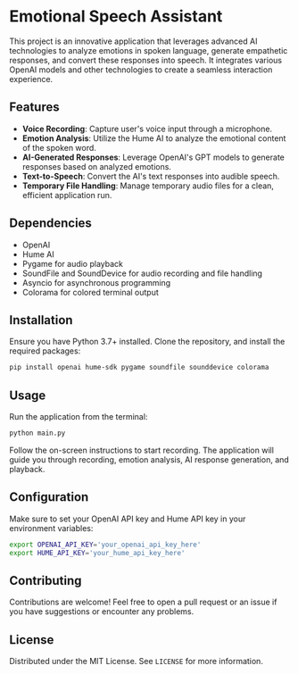 # Emotional Speech Assistant

This project is an innovative application that leverages advanced AI technologies to analyze emotions in spoken language, generate empathetic responses, and convert these responses into speech. It integrates various OpenAI models and other technologies to create a seamless interaction experience.

## Features

- **Voice Recording**: Capture user's voice input through a microphone.
- **Emotion Analysis**: Utilize the Hume AI to analyze the emotional content of the spoken word.
- **AI-Generated Responses**: Leverage OpenAI's GPT models to generate responses based on analyzed emotions.
- **Text-to-Speech**: Convert the AI's text responses into audible speech.
- **Temporary File Handling**: Manage temporary audio files for a clean, efficient application run.

## Dependencies

- OpenAI
- Hume AI
- Pygame for audio playback
- SoundFile and SoundDevice for audio recording and file handling
- Asyncio for asynchronous programming
- Colorama for colored terminal output

## Installation

Ensure you have Python 3.7+ installed. Clone the repository, and install the required packages:

```bash
pip install openai hume-sdk pygame soundfile sounddevice colorama
```

## Usage

Run the application from the terminal:

```bash
python main.py
```

Follow the on-screen instructions to start recording. The application will guide you through recording, emotion analysis, AI response generation, and playback.

## Configuration

Make sure to set your OpenAI API key and Hume API key in your environment variables:

```bash
export OPENAI_API_KEY='your_openai_api_key_here'
export HUME_API_KEY='your_hume_api_key_here'
```

## Contributing

Contributions are welcome! Feel free to open a pull request or an issue if you have suggestions or encounter any problems.

## License

Distributed under the MIT License. See `LICENSE` for more information.
